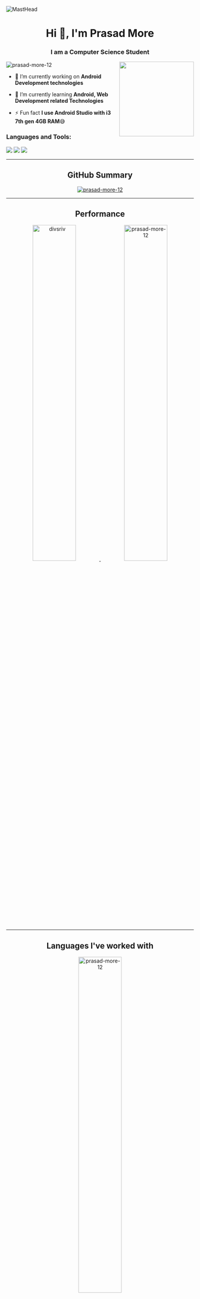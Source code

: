 ![MastHead](https://user-images.githubusercontent.com/69249461/197400478-37751b5c-5e76-4dad-876c-e34a2d3f5070.gif)
<h1 align="center">Hi 👋, I'm Prasad More</h1>
<h3 align="center">I am a Computer Science Student</h3>
<image align="right" width="200"  ult="Octodex" src="https://user-images.githubusercontent.com/69249461/197401559-be13c8e9-6b9a-416c-ab34-ebbac090cceb.gif">

<p align="left"> <img src="https://komarev.com/ghpvc/?username=prasad-more-12&label=Profile%20views&color=0e75b6&style=flat" alt="prasad-more-12" /> </p>

- 🔭 I’m currently working on **Android Development technologies**

- 🌱 I’m currently learning **Android, Web Development related Technologies**

- ⚡ Fun fact **I use Android Studio with i3 7th gen 4GB RAM**:sweat_smile:


<!-- <p align="left">
</p> -->

<h3 align="left">Languages and Tools:</h3>
<img src="https://skillicons.dev/icons?i=java,kotlin,flutter,dart,c,cpp,py,js,html,css,jquery" />
<img src="https://skillicons.dev/icons?i=androidstudio,vscode,eclipse,visualstudio,github,git,idea,postman,bash"/>
<img src="https://skillicons.dev/icons?i=firebase,mysql,sqlite"/>


---

<h2 align='center'>GitHub Summary</h2>

<p align='center'><a href="https://github.com/prasad-more-12">
  <img src="https://github-profile-summary-cards.vercel.app/api/cards/profile-details?username=prasad-more-12&theme=github_dark" alt="prasad-more-12" />
</a></p>


---

 <h2 align='center'>Performance</h2>

<p align='center'><a href="https://github.com/prasad-more-12">
  <img width="48%" src="https://github-readme-streak-stats.herokuapp.com/?user=prasad-more-12&theme=dark&" alt="divsriv" alt="prasad-more-12" />
  <img width="48%" src="https://github-readme-stats.vercel.app/api?username=prasad-more-12&theme=dark&show_icons=true&locale=en" alt="prasad-more-12" />
</a></p>

--- 

<h2 align='center'>Languages I've worked with</h2>

<p align='center'>
  <img width="48%" src="https://github-readme-stats.vercel.app/api/top-langs?username=prasad-more-12&theme=dark&show_icons=true&locale=en&layout=compact&langs_count=5" alt="prasad-more-12" />
<!--   <img height="200px" width="510px" src="https://github-profile-summary-cards.vercel.app/api/cards/profile-details?username=prasad-more-12&theme=github_dark" alt="prasad-more-12" /> -->
</p>

<!-- --- -->

<!-- ![Activity Graph](https://activity-graph.herokuapp.com/graph?username=prasad-more-12&theme=react-dark&hide_border=true&custom_title=Prasad%20More's%20Last%2030%20Days%20Contributions%20Graph&bg_color=0d1117&area_color=1f6fea&line=3399ff&point=ffffff&color=fefefe) -->

---

